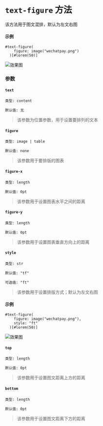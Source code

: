 # `text-figure` 方法

该方法用于图文混排，默认为左文右图

#### 示例
```typst
#text-figure(
    figure: image("wechatpay.png")
  )[#lorem(50)]
```
![效果图](/tf.png)

### 参数

#### `text`

`类型: content`

`默认值: 无`

>该参数为位置参数，用于设置要排列的文本

#### `figure`

`类型: image | table`

`默认值: none`

>该参数用于要排版的图表

#### `figure-x`

`类型: length`

`默认值: 0pt`

>该参数用于设置图表水平之间的距离

#### `figure-y`

`类型: length`

`默认值: 0pt`

>该参数用于设置图表垂直方向上的距离

#### `style`

`类型: str`

`默认值: "tf"`

`可选值: "ft"`

>该参数用于设置排版方式；默认为左文右图

#### 示例
```typst
#text-figure(
    figure: image("wechatpay.png"),
    style: "ft"
  )[#lorem(50)]
```
![效果图](/tf2.png)

#### `top`

`类型: length`

`默认值: 0pt`

>该参数用于设置图文距离上方的距离

#### `bottom`

`类型: length`

`默认值: 0pt`

>该参数用于设置图文距离下方的距离